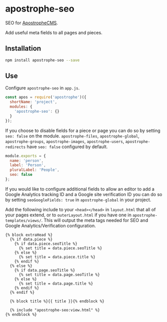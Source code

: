 # apostrophe-seo

SEO for [ApostropheCMS](http://apostrophecms.org/).

Add useful meta fields to all pages and pieces.

## Installation

```bash
npm install apostrophe-seo --save
```

## Use

Configure `apostrophe-seo` in `app.js`.

```js
const apos = require('apostrophe')({
  shortName: 'project',
  modules: {
    'apostrophe-seo': {}
  }
});
```

If you choose to disable fields for a piece or page you can do so by setting `seo: false` on the module. `apostrophe-files`, `apostrophe-global`, `apostrophe-groups`, `apostrophe-images`, `apostrophe-users`, `apostrophe-redirects` have `seo: false` configured by default.

```js
module.exports = {
  name: 'person',
  label: 'Person',
  pluralLabel: 'People',
  seo: false
};
```

If you would like to configure additional fields to allow an editor to add a Google Analytics tracking ID and a Google site verification ID you can do so by setting `seoGoogleFields: true` in `apostrophe-global` in your project.

Add the following include to your `<head></head>` in `layout.html` that all of your pages extend, or to `outerLayout.html` if you have one in `apostrophe-templates/views/`. This will output the meta tags needed for SEO and Google Analytics/Verification configuration.

```nunjucks
{% block extraHead %}
  {% if data.piece %}
    {% if data.piece.seoTitle %}
      {% set title = data.piece.seoTitle %}
    {% else %}
      {% set title = data.piece.title %}
    {% endif %}
  {% else %}
    {% if data.page.seoTitle %}
      {% set title = data.page.seoTitle %}
    {% else %}
      {% set title = data.page.title %}
    {% endif %}
  {% endif %}

  {% block title %}{{ title }}{% endblock %}

  {% include "apostrophe-seo:view.html" %}
{% endblock %}
```
